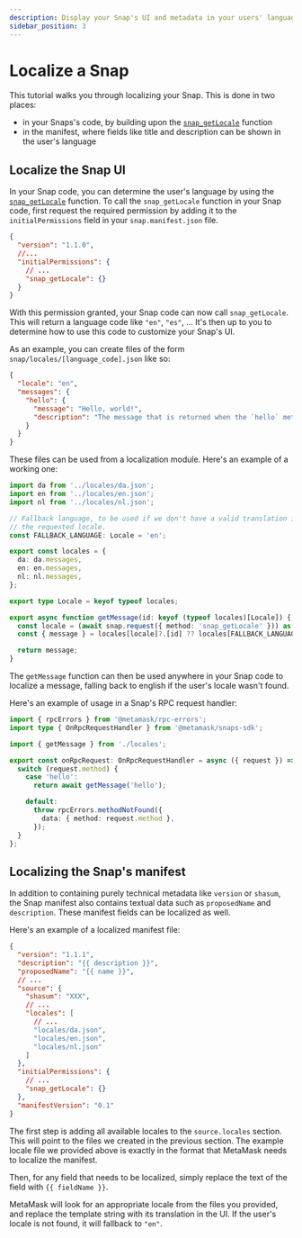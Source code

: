 ```yaml
---
description: Display your Snap's UI and metadata in your users' language.
sidebar_position: 3
---
```


# Localize a Snap

This tutorial walks you through localizing your Snap. This is done in two places:

- in your Snaps's code, by building upon the [`snap_getLocale`](../reference/rpc-api.md#snap_getlocale) function
- in the manifest, where fields like title and description can be shown in the user's language

## Localize the Snap UI

In your Snap code, you can determine the user's language by using the [`snap_getLocale`](../reference/rpc-api.md#snap_getlocale) function. To call the `snap_getLocale` function in your Snap code, first request the required permission by adding it to the `initialPermissions` field in your `snap.manifest.json` file.

```json
{
  "version": "1.1.0",
  //...
  "initialPermissions": {
    // ...
    "snap_getLocale": {}
  }
}
```

With this permission granted, your Snap code can now call `snap_getLocale`. This will return a language code like `"en"`, `"es"`, ... It's then up to you to determine how to use this code to customize your Snap's UI.

As an example, you can create files of the form `snap/locales/[language_code].json` like so:

```json
{
  "locale": "en",
  "messages": {
    "hello": {
      "message": "Hello, world!",
      "description": "The message that is returned when the `hello` method is called."
    }
  }
}
```

These files can be used from a localization module. Here's an example of a working one:

```ts
import da from '../locales/da.json';
import en from '../locales/en.json';
import nl from '../locales/nl.json';

// Fallback language, to be used if we don't have a valid translation in
// the requested locale.
const FALLBACK_LANGUAGE: Locale = 'en';

export const locales = {
  da: da.messages,
  en: en.messages,
  nl: nl.messages,
};

export type Locale = keyof typeof locales;

export async function getMessage(id: keyof (typeof locales)[Locale]) {
  const locale = (await snap.request({ method: 'snap_getLocale' })) as Locale;
  const { message } = locales[locale]?.[id] ?? locales[FALLBACK_LANGUAGE][id];

  return message;
}
```

The `getMessage` function can then be used anywhere in your Snap code to localize a message, falling back to english if the user's locale wasn't found.

Here's an example of usage in a Snap's RPC request handler:

```ts
import { rpcErrors } from '@metamask/rpc-errors';
import type { OnRpcRequestHandler } from '@metamask/snaps-sdk';

import { getMessage } from './locales';

export const onRpcRequest: OnRpcRequestHandler = async ({ request }) => {
  switch (request.method) {
    case 'hello':
      return await getMessage('hello');

    default:
      throw rpcErrors.methodNotFound({
        data: { method: request.method },
      });
  }
};
```

## Localizing the Snap's manifest

In addition to containing purely technical metadata like `version` or `shasum`, the Snap manifest also contains textual data such as `proposedName` and `description`. These manifest fields can be localized as well.

Here's an example of a localized manifest file:

```json
{
  "version": "1.1.1",
  "description": "{{ description }}",
  "proposedName": "{{ name }}",
  // ...
  "source": {
    "shasum": "XXX",
    // ...
    "locales": [
      // ...
      "locales/da.json",
      "locales/en.json",
      "locales/nl.json"
    ]
  },
  "initialPermissions": {
    // ...
    "snap_getLocale": {}
  },
  "manifestVersion": "0.1"
}
```

The first step is adding all available locales to the `source.locales` section. This will point to the files we created in the previous section. The example locale file we provided above is exactly in the format that MetaMask needs to localize the manifest.

Then, for any field that needs to be localized, simply replace the text of the field with `{{ fieldName }}`.

MetaMask will look for an appropriate locale from the files you provided, and replace the template string with its translation in the UI. If the user's locale is not found, it will fallback to `"en"`.